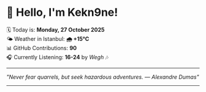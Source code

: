 # 👋 Hello, I'm Kekn9ne!

🗓️ Today is: **Monday, 27 October 2025**  
🌤️ Weather in Istanbul: **🌧   +15°C**  
📊 GitHub Contributions: **90**  
🎧 Currently Listening: **16-24** by *Wegh* 🎶

---

_"Never fear quarrels, but seek hazardous adventures. — *Alexandre Dumas*"_

---
